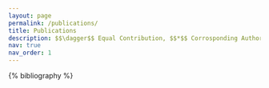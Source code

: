 ```yaml
---
layout: page
permalink: /publications/
title: Publications
description: $$\dagger$$ Equal Contribution, $$*$$ Corrosponding Author(s).
nav: true
nav_order: 1
---
```


<!-- _pages/publications.md -->
<div class="publications">

{% bibliography %}

</div>
